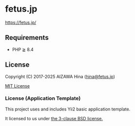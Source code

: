 fetus.jp
========

https://fetus.jp/

Requirements
------------

- PHP ≧ 8.4


License
-------

Copyright (C) 2017-2025 AIZAWA Hina (hina@fetus.jp)

[MIT License](./LICENSE)


### License (Application Template)

This project uses and includes Yii2 basic application template.

It licensed to us under [the 3-clause BSD license.](./webapp/yii-LICENSE.md)
